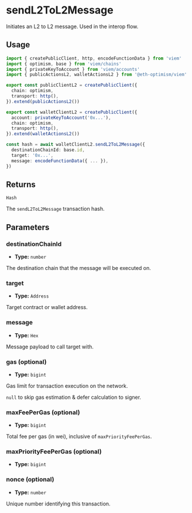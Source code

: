# sendL2ToL2Message

Initiates an L2 to L2 message. Used in the interop flow.

## Usage

```ts [example.ts]
import { createPublicClient, http, encodeFunctionData } from 'viem'
import { optimism, base } from 'viem/chains'
import { privateKeyToAccount } from 'viem/accounts'
import { publicActionsL2, walletActionsL2 } from '@eth-optimism/viem'

export const publicClientL2 = createPublicClient({
  chain: optimism,
  transport: http(),
}).extend(publicActionsL2())

export const walletClientL2 = createPublicClient({
  account: privateKeyToAccount('0x...'),
  chain: optimism,
  transport: http(),
}).extend(walletActionsL2())

const hash = await walletClientL2.sendL2ToL2Message({
  destinationChainId: base.id,
  target: '0x...',
  message: encodeFunctionData({ ... }),
})
```

## Returns

`Hash`

The `sendL2ToL2Message` transaction hash.

## Parameters

### destinationChainId

- **Type:** `number`

The destination chain that the message will be executed on.

### target

- **Type:** `Address`

Target contract or wallet address.

### message

- **Type:** `Hex`

Message payload to call target with.

### gas (optional)

- **Type:** `bigint`

Gas limit for transaction execution on the network. 

`null` to skip gas estimation & defer calculation to signer. 

### maxFeePerGas (optional)

- **Type:** `bigint`

Total fee per gas (in wei), inclusive of `maxPriorityFeePerGas`. 

### maxPriorityFeePerGas (optional)

- **Type:** `bigint`

### nonce (optional)

- **Type:** `number`

Unique number identifying this transaction.
